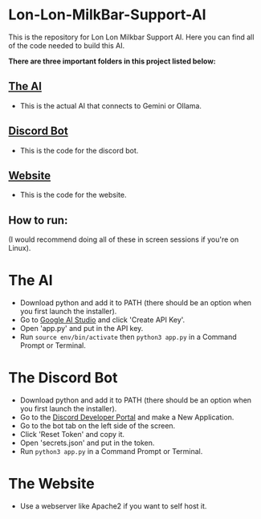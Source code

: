# Lon-Lon-MilkBar-Support-AI
This is the repository for Lon Lon Milkbar Support AI. Here you can find all of the code needed to build this AI.

**There are three important folders in this project listed below:**

## [The AI](AI)
- This is the actual AI that connects to Gemini or Ollama.

## [Discord Bot](Discord-Bot)
- This is the code for the discord bot.

## [Website](Website)
- This is the code for the website.

## How to run:
(I would recommend doing all of these in screen sessions if you're on Linux).

# The AI
- Download python and add it to PATH (there should be an option when you first launch the installer).
- Go to [Google AI Studio](https://aistudio.google.com/app/apikey) and click 'Create API Key'.
- Open 'app.py' and put in the API key.
- Run `source env/bin/activate` then `python3 app.py` in a Command Prompt or Terminal.

# The Discord Bot
- Download python and add it to PATH (there should be an option when you first launch the installer).
- Go to the [Discord Developer Portal](https://discord.com/developers/applications) and make a New Application.
- Go to the bot tab on the left side of the screen.
- Click 'Reset Token' and copy it.
- Open 'secrets.json' and put in the token.
- Run `python3 app.py` in a Command Prompt or Terminal.

# The Website
- Use a webserver like Apache2 if you want to self host it.
